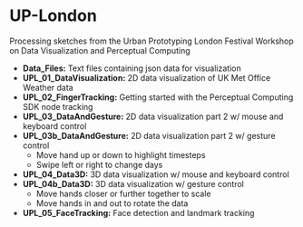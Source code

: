 UP-London
=========

Processing sketches from the Urban Prototyping London Festival Workshop on Data Visualization and Perceptual Computing

* <b>Data_Files:</b> Text files containing json data for visualization
* <b>UPL_01_DataVisualization:</b> 2D data visualization of UK Met Office Weather data
* <b>UPL_02_FingerTracking:</b> Getting started with the Perceptual Computing SDK node tracking
* <b>UPL_03_DataAndGesture:</b> 2D data visualization part 2 w/ mouse and keyboard control
* <b>UPL_03b_DataAndGesture:</b> 2D data visualization part 2 w/ gesture control
  * Move hand up or down to highlight timesteps
  * Swipe left or right to change days
* <b>UPL_04_Data3D:</b> 3D data visualization w/ mouse and keyboard control
* <b>UPL_04b_Data3D:</b> 3D data visualization w/ gesture control
  * Move hands closer or further together to scale
  * Move hands in and out to rotate the data
* <b>UPL_05_FaceTracking:</b> Face detection and landmark tracking
